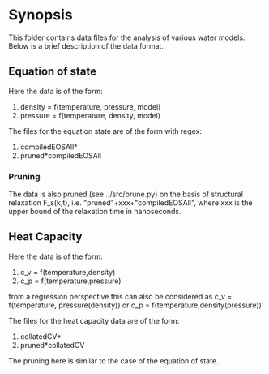
# Synopsis
This folder contains data files for the analysis of various water models.
Below is a brief description of the data format.

## Equation of state
Here the data is of the form:
1. density = f(temperature, pressure, model)
2. pressure = f(temperature, density, model)

The files for the equation state are of the form with regex:
1. compiledEOSAll*
2. pruned*compiledEOSAll


### Pruning
The data is also pruned (see ../src/prune.py) on the basis of structural
relaxation F_s(k,t), i.e. "pruned"+xxx+"compiledEOSAll", where xxx is the upper 
bound of the relaxation time in nanoseconds.

## Heat Capacity 
Here the data is of the form:
1. c_v = f(temperature,density)
2. c_p = f(temperature,pressure)

from a regression perspective this can also be considered as c_v = f(temperature, pressure(density))
or c_p = f(temperature,density(pressure))

The files for the heat capacity data are of the form:
1. collatedCV*
2. pruned*collatedCV

The pruning here is similar to the case of the equation of state.